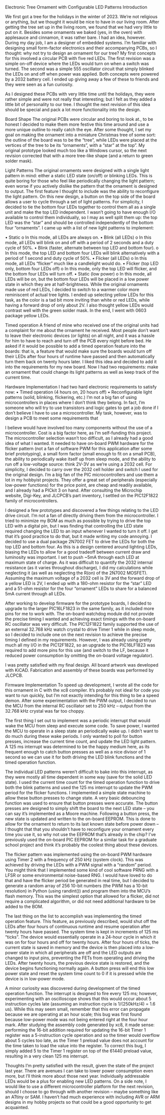 Electronic Tree Ornament with Configurable LED Patterns
Introduction

We first got a tree for the holidays in the winter of 2023. We’re not religious or anything, but we thought it would be nice to have in our living room. After getting the tree set up in the living room, we found that we had very little to put on it. Besides some ornaments we baked (yes, in the oven) with applesauce and cinnamon, it was rather bare. I had an idea, however.
During my day job, I am a designer of embedded systems. I’m familiar with designing small form-factor electronics and their accompanying PCBs, so I thought: why not try to design an ornament for our tree? My first concepts for this involved a circular PCB with five red LEDs. The first revision was a simple on-off device where the LEDs would turn on when a switch was turned. The second was a simple 555 oscillator circuit that simply blinked the LEDs on and off when power was applied. Both concepts were powered by a 2032 battery cell. I ended up giving away a few of these to friends and they were seen as a fun curiosity.

As I designed these PCBs with very little time until the holidays, they were rather simple and were not really that interesting; but I felt as they added a little bit of personality to our tree. I thought the next revision of this idea should be special and pack a lot more functionality into the design.
  
Board Shape
The original PCBs were circular and boring to look at., to be honest I decided to make them more festive this time around and use a more unique outline to really catch the eye. After some thought, I set my goal on making the ornament into a miniature Christmas tree of some sort: the outline of the board was to be the “tree”, while LEDs were placed at the vertices of the tree to be its “ornaments”, with a “star” at the top”.
My original prototype looked much too like a Windows cursor, so the next revision corrected that with a more tree-like shape (and a return to green solder mask).

Light Patterns
The original ornaments were designed with a single light pattern in mind: either a static LED state (on/off) or blinking LEDs. This is quite boring for those who feel like periodically changing the light pattern; even worse if you actively dislike the pattern that the ornament is designed to output. The first feature I thought to include was the ability to reconfigure the light pattern. On this new design, a button on the top side of the board allows a user to cycle through a set of light patterns.
For simplicity, I decided to tie the bottom four LEDs together to control them all as a single unit and make the top LED independent. I wasn’t going to have enough I/O available to control them individually, so I may as well split them up: the top LED was the “star” and should be controlled independently of the bottom four “ornaments”.
I came up with a list of new light patterns to implement:
  
• Static
o In this mode, all LEDs are always on.
• Blink (all LEDs)
o In this mode, all LEDs will blink on and off with a period of 2 seconds and a duty
cycle of 50%.
• Blink (faster, alternate between top LED and bottom four).
o In this mode, the top LED and bottom four LEDs will blink alternatively with a period of 1 second and duty cycle of 50%.
• Flicker (all LEDs)
o In this mode, all LEDs “flicker” much like a candlelight would do.
• Flicker (top LED only, bottom four LEDs off)
o In this mode, only the top LED will flicker, and the bottom four LEDs will turn
off.
• Static (low power)
o In this mode, all LEDs will be on, but the bottom four LEDs will be placed in a low power state in which they are at half-brightness.
While the original ornaments made use of red LEDs, I decided to switch to a warmer color more reminiscent of actual tree lights. I ended up selecting yellow LEDs for this task, as the color is a tad bit more inviting than white or red LEDs, while having a forward drop of only about 2V. I also thought yellow LEDs would contrast well with the green solder mask. In the end, I went with 0603 package yellow LEDs.

Timed operation
A friend of mine who received one of the original units had a complaint for me about the ornament he received. Most people don’t want to leave their electronic devices (or lights) on all night, and it was a hassle for him to have to reach and turn off the PCB every night before bed. He asked if it would be possible to add a timed operation feature into the boards: that is, a feature that would make sure the boards would turn off their LEDs after four hours of runtime have passed and then automatically turn them back on twenty hours later.
I liked this idea and decided to add it into the requirements for my new board. Now I had two requirements: make an ornament that could change its light patterns as well as keep track of the current time.

Hardware Implementation
I had two hard electronic requirements to satisfy now:
• Timed operation (4 hours on, 20 hours off)
• Reconfigurable light patterns (solid, blinking, flickering, etc.)
I’m not a big fan of using microcontrollers in places where I don’t think they belong. In fact, I’m someone who will try to use transistors and logic gates to get a job done if I don’t believe I have to use a microcontroller. My task, however, was to design a PCB to meet some requirements that

I believe would have involved too many components without the use of a microcontroller. Cost is a big factor here, as I’m self-funding this project.
The microcontroller selection wasn’t too difficult, as I already had a good idea of what I wanted. It needed to have on-board PWM hardware for the flicker pattern (not a fan of software PWM for this application after some brief prototyping), a small form factor (small enough to fit on a small PCB), the ability to periodically wake itself up from sleep mode, and the ability to run off a low-voltage source: think 2V-3V as we’re using a 2032 cell. For simplicity, I decided to carry over the 2032 cell holder and switch I used for the original design.
I’m a big fan of the PIC microcontrollers and use them a lot in my hobbyist projects. They offer a great set of peripherals (especially low-power functions) for the price point, are cheap and readily available, and I already had a PICkit 3 on hand. After consulting the Microchip website, Digi-Key, and JLCPCB’s part inventory, I settled on the PIC12F1822 family of microcontrollers.

I designed a few prototypes and discovered a few things relating to the LED drive circuit. I’m not a fan of directly driving them from the microcontroller. I tried to minimize my BOM as much as possible by trying to drive the top LED with a digital pin, but I was finding that controlling the LED state required changing the LED to an input whenever I wanted to turn it off. I get that it’s good practice to do that, but it made writing my code annoying. I decided to use a dual package 2N7002 FET to drive the LEDs for both the top LED and bottom four.
As this is a design centered around lighting LEDs, biasing the LEDs to allow for a good tradeoff between current draw and luminosity was important. I set to push ~5mA through each LED at maximum state of charge. As it was difficult to quantify the 2032 internal resistance (as it varies throughout discharge), I did my calculations while neglecting it (as well as neglecting the R(on) of the 2N7002 MOSFET). Assuming the maximum voltage of a 2032 cell is 3V and the forward drop of a yellow LED is 2V, I ended up with a 180-ohm resistor for the “star” LED and a 51-ohm resistor for the four “ornament” LEDs to share for a balanced 5mA current through all LEDs.

After working to develop firmware for the prototype boards, I decided to upgrade to the larger PIC16LF1823 in the same family, as it included more pins for me to work with. The on-board
watchdog module did not provide the precise timing I wanted and achieving exact timings with the on-board RC oscillator was very difficult. The PIC12F1822 family supported the use of an external 32.768 kHz watch crystal to drive Timer 1 while in sleep mode, so I decided to include one on the next revision to achieve the precise timing I defined in my requirements. However, I was already using pretty much all my I/O in the PIC12F1822, so an upgrade to the PIC16LF1823 was required to add more pins for this use (and switch to the LF, because it reduced power consumption by omitting the on-board voltage regulator).

I was pretty satisfied with my final design. All board artwork was developed with KiCAD. Fabrication and assembly of these boards was performed by JLCPCB.

Firmware Implementation
To speed up development, I wrote all the code for this ornament in C with the xc8 compiler. It’s probably not ideal for code you want to run quickly, but I’m not exactly intending for this thing to be a speed demon. After some experimentation with the PWM output, I decided to run the MCU from the internal RC oscillator set to 250 kHz – output from the 32.768 kHz crystal was far too choppy.

The first thing I set out to implement was a periodic interrupt that would wake the MCU from sleep and execute some code. To save power, I wanted the MCU to operate in a sleep state an
periodically wake up. I didn’t want to do much during these wake periods. I only wanted to poll for button presses, increase the current time count, and update the LED light pattern. A 125 ms interrupt was determined to be the happy medium here, as its frequent enough to catch button presses as well as a nice divisor of 1 second so we can use it for both driving the LED blink functions and the timed operation function.

The individual LED patterns weren’t difficult to bake into this interrupt, as they were mostly all time dependent in some way (save for the solid LED state). I used the current time count for the timed operation function to drive both the blink patterns and used the 125 ms interrupt to update the PWM period for the flicker functions.
I implemented a simple state machine to allow these button presses to change state. A very basic debouncing function was used to ensure that button presses were accurate. The button presses are designed to simply shift the board to the next LED state – you can say it’s implemented as a Moore machine. Following a button press, the new state is updated and written to the on-board EEPROM. This is done to allow for the ornament to return to its last known state before power down – I thought that that you shouldn’t have to reconfigure your ornament every time you use it, so why not use the EEPROM that’s already in the chip? I’ve previously used the on-board PIC EEPROM for a similar task for a graduate school project and think it’s probably the coolest thing about these devices.

The flicker pattern was implemented using the on-board PWM hardware using Timer 2 with a frequency of 250 kHz (system clock). This was achieved by driving the LEDs with a PWM signal with a “random” period. You might think that I implemented some kind of cool software PRNG with a LFSR or some environmental noise-based RNG. I would have loved to do that and have the flicker period be generated in real time, but I decided to generate a random array of 256 10-bit numbers (the PWM has a 10-bit resolution) in Python (using randint()) and program them into the MCU’s flash memory. This was the simplest option that allowed for a flicker, did not require a complicated algorithm, or did not need additional hardware to be added to the BOM.

The last thing on the list to accomplish was implementing the timed operation feature. This feature, as previously described, would shut off the LEDs after four hours of continuous runtime and resume operation after twenty hours have passed. The system time is kept in increments of 125 ms “ticks”. The device would essentially operate in a 24-hour cycle in which it was on for four hours and off for twenty hours. After four hours of ticks, the current state is saved in memory and the device is then placed into a low-power state in which all peripherals are off and the LED outputs are changed to input pins, preventing the FETs from operating and driving the LEDs. After twenty hours, the previous device state is restored, and the device begins functioning normally again. A button press will end this low power state and reset the system time count to 0 if it is pressed while the device is in low-power mode.

A minor curiosity was discovered during development of the timed operation function. The interrupt is designed to fire every 125 ms; however, experimenting with an oscilloscope shows that this would occur about 5 instruction cycles late (assuming an instruction cycle is 1/(250kHz/4) = 1.6 us). While this may seem small, remember that this error can propagate because we are operating at an hour scale; this bug was first found because low-power mode was not being entered right at the four hour mark. After studying the assembly code generated by xc8, it made sense: performing the 16-bit addition required for updating the 16-bit Timer 1 register was a 5-instruction cycle operation and so the timer would overflow about 5 cycles too late, as the Timer 1 preload value does not account for the time taken to load the value into the register. To correct this bug, I simply added 5 to the Timer 1 register on top of the 61440 preload value, resulting in a very clean 125 ms interrupt.

Thoughts
I’m pretty satisfied with the result, given the state of the project last year. There are avenues I can take to lower power consumption even more, but I’ll think more about those next year. Individually addressable LEDs would be a plus for enabling new LED patterns. On a side note, I would like to use a different microcontroller platform for the next revision, should I choose to go through with another revision – maybe something like an ATtiny or SAM. I haven’t had much experience with including AVR or ARM designs in my hobby projects so that could be a good opportunity to get acquainted.

